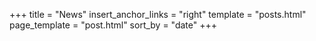 +++
title = "News"
insert_anchor_links = "right"
template = "posts.html"
page_template = "post.html"
sort_by = "date"
+++
